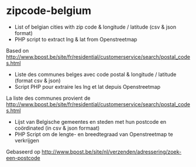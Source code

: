 zipcode-belgium
===============

* List of belgian cities with zip code & longitude / latitude (csv & json format)
* PHP script to extract lng & lat from Openstreetmap

Based on http://www.bpost.be/site/fr/residential/customerservice/search/postal_codes.html

* Liste des communes belges avec code postal & longitude / latitude (format csv & json)
* Script PHP pour extraire les lng et lat depuis Openstreetmap

La liste des communes provient de http://www.bpost.be/site/fr/residential/customerservice/search/postal_codes.html

* Lijst van Belgische gemeentes en steden met hun postcode en coördinated (in csv & json formaat)
* PHP Script om de lengte- en breedtegraad van Openstreetmap te verkrijgen

Gebaseerd op http://www.bpost.be/site/nl/verzenden/adressering/zoek-een-postcode
